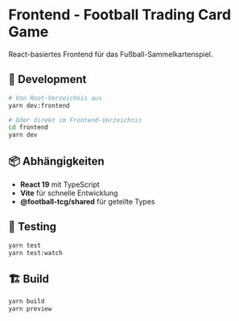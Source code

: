 # Frontend - Football Trading Card Game

React-basiertes Frontend für das Fußball-Sammelkartenspiel.

## 🚀 Development

```bash
# Von Root-Verzeichnis aus
yarn dev:frontend

# Oder direkt im Frontend-Verzeichnis
cd frontend
yarn dev
```

## 📦 Abhängigkeiten

- **React 19** mit TypeScript
- **Vite** für schnelle Entwicklung
- **@football-tcg/shared** für geteilte Types

## 🧪 Testing

```bash
yarn test
yarn test:watch
```

## 🏗️ Build

```bash
yarn build
yarn preview
```
